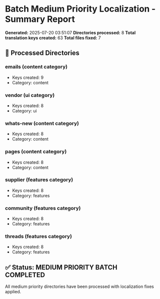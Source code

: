 # Batch Medium Priority Localization - Summary Report

**Generated:** 2025-07-20 03:51:07
**Directories processed:** 8
**Total translation keys created:** 63
**Total files fixed:** 7

## 🎯 Processed Directories

### emails (content category)
- Keys created: 9
- Category: content

### vendor (ui category)
- Keys created: 8
- Category: ui

### whats-new (content category)
- Keys created: 8
- Category: content

### pages (content category)
- Keys created: 8
- Category: content

### supplier (features category)
- Keys created: 8
- Category: features

### community (features category)
- Keys created: 8
- Category: features

### threads (features category)
- Keys created: 8
- Category: features

## ✅ Status: MEDIUM PRIORITY BATCH COMPLETED

All medium priority directories have been processed with localization fixes applied.
